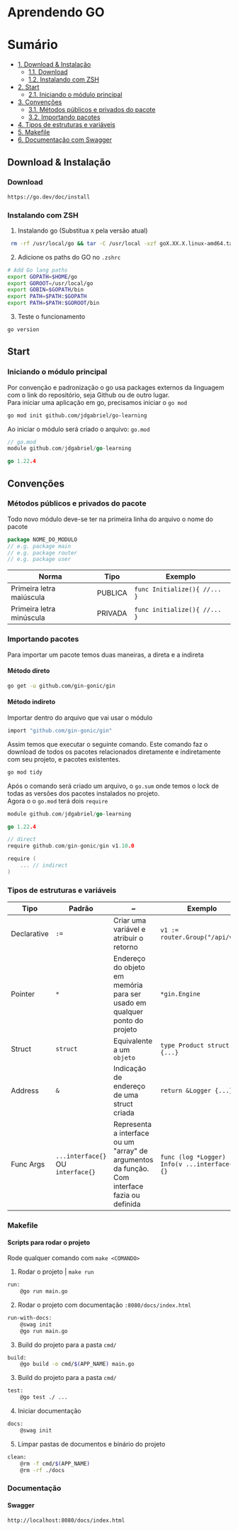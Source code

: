 # Aprendendo GO

# Sumário

- [1. Download & Instalação](#download_install)
  - [1.1. Download](#donwload)
  - [1.2. Instalando com ZSH](#install)
- [2. Start](#start)
  - [2.1. Iniciando o módulo principal](#start_init)
- [3. Convenções](#conventions)
  - [3.1. Métodos públicos e privados do pacote](#conventions_methods)
  - [3.2. Importando pacotes](#conventions_imports)
- [4. Tipos de estruturas e variáveis](#struct)
- [5. Makefile](#make)
- [6. Documentação com Swagger](#docs)

## <a name="download_install"></a> Download & Instalação

### <a name="download"></a> Download

```bash
https://go.dev/doc/install
```

### <a name="install"></a> Instalando com ZSH

1. Instalando go (Substitua `X` pela versão atual)

```bash
 rm -rf /usr/local/go && tar -C /usr/local -xzf goX.XX.X.linux-amd64.tar.gz
```

2. Adicione os paths do GO no `.zshrc`

```bash
# Add Go lang paths
export GOPATH=$HOME/go
export GOROOT=/usr/local/go
export GOBIN=$GOPATH/bin
export PATH=$PATH:$GOPATH
export PATH=$PATH:$GOROOT/bin
```

3. Teste o funcionamento

```bash
go version
```

## <a name="start"></a> Start

### <a name="start_init"></a> Iniciando o módulo principal

Por convenção e padronização o go usa packages externos da linguagem com o link do repositório, seja Github ou de outro lugar.<br/>
Para iniciar uma aplicação em go, precisamos iniciar o `go mod`

```bash
go mod init github.com/jdgabriel/go-learning
```

Ao iniciar o módulo será criado o arquivo: `go.mod`

```go
// go.mod
module github.com/jdgabriel/go-learning

go 1.22.4
```

## <a name="conventions"></a> Convenções

### <a name="conventions_methods"></a> Métodos públicos e privados do pacote

Todo novo módulo deve-se ter na primeira linha do arquivo o nome do pacote

```go
package NOME_DO_MODULO
// e.g. package main
// e.g. package router
// e.g. package user
```

| Norma                    | Tipo    | Exemplo                      |
| ------------------------ | ------- | ---------------------------- |
| Primeira letra maiúscula | PUBLICA | `func Initialize(){ //... }` |
| Primeira letra minúscula | PRIVADA | `func initialize(){ //... }` |

### <a name="conventions_imports"></a> Importando pacotes

Para importar um pacote temos duas maneiras, a direta e a indireta

#### Método direto

```bash
go get -u github.com/gin-gonic/gin
```

#### Método indireto

Importar dentro do arquivo que vai usar o módulo

```bash
import "github.com/gin-gonic/gin"
```

Assim temos que executar o seguinte comando. Este comando faz o download de todos os pacotes relacionados diretamente e indiretamente com seu projeto, e pacotes existentes.

```bash
go mod tidy
```

Após o comando será criado um arquivo, o `go.sum` onde temos o lock de todas as versões dos pacotes instalados no projeto.<br>
Agora o o `go.mod` terá dois `require`

```go
module github.com/jdgabriel/go-learning

go 1.22.4

// direct
require github.com/gin-gonic/gin v1.10.0

require (
	... // indirect
)
```

### <a name="struct"></a> Tipos de estruturas e variáveis

| Tipo        | Padrão                            | ~                                                                                             | Exemplo                                        |
| ----------- | --------------------------------- | --------------------------------------------------------------------------------------------- | ---------------------------------------------- |
| Declarative | `:=`                              | Criar uma variável e atribuir o retorno                                                       | `v1 := router.Group("/api/v1")`                |
| Pointer     | `*`                               | Endereço do objeto em memória para ser usado em qualquer ponto do projeto                     | `*gin.Engine`                                  |
| Struct      | `struct`                          | Equivalente a um `objeto`                                                                     | `type Product struct {...}`                    |
| Address     | `&`                               | Indicação de endereço de uma struct criada                                                    | `return &Logger {...}`                         |
| Func Args   | `...interface{}` OU `interface{}` | Representa a interface ou um "array" de argumentos da função. Com interface fazia ou definida | `func (log *Logger) Info(v ...interface{}) {}` |

### <a name="make"></a> Makefile

#### <a name="make_script"></a> Scripts para rodar o projeto

Rode qualquer comando com `make <COMANDO>`

1. Rodar o projeto | `make run`

```bash
run:
	@go run main.go
```

2. Rodar o projeto com documentação `:8080/docs/index.html`

```bash
run-with-docs:
	@swag init
	@go run main.go
```

3. Build do projeto para a pasta `cmd/`

```bash
build:
	@go build -o cmd/$(APP_NAME) main.go
```

3. Build do projeto para a pasta `cmd/`

```bash
test:
	@go test ./ ...
```

4. Iniciar documentação

```bash
docs:
	@swag init
```

5. Limpar pastas de documentos e binário do projeto

```bash
clean:
	@rm -f cmd/$(APP_NAME)
	@rm -rf ./docs
```

### <a name="docs"></a> Documentação

#### <a name="docs_swagger"></a> Swagger

```bash
http://localhost:8080/docs/index.html
```
